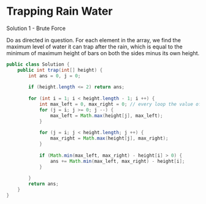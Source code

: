 # Trapping Rain Water

Solution 1 - Brute Force

Do as directed in question. For each element in the array, we find the maximum level of water it can trap after the rain, which is equal to the minimum of maximum height of bars on both the sides minus its own height.

```java
public class Solution {
    public int trap(int[] height) {
        int ans = 0, j = 0;
        
        if (height.length <= 2) return ans;
        
        for (int i = 1; i < height.length - 1; i ++) {
            int max_left = 0, max_right = 0; // every loop the value of max_left and max_right should be back to 0;
            for (j = i; j >= 0; j --) {
                max_left = Math.max(height[j], max_left);
            }
            
            for (j = i; j < height.length; j ++) {
                max_right = Math.max(height[j], max_right);
            }
            
            if (Math.min(max_left, max_right) - height[i] > 0) {
                ans += Math.min(max_left, max_right) - height[i];
            }
            
        }
        return ans;
    }
}
```
